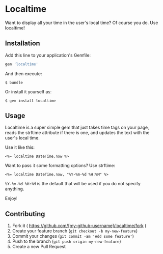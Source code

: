 # Localtime

Want to display all your time in the user's local time? Of course you do. Use
localtime!

## Installation

Add this line to your application's Gemfile:

```ruby
gem 'localtime'
```

And then execute:

    $ bundle

Or install it yourself as:

    $ gem install localtime

## Usage

Localtime is a super simple gem that just takes time tags on your page, reads
the strftime attribute if there is one, and updates the text with the user's
local time.

Use it like this:

``` erb
<%= localtime DateTime.now %>
```

Want to pass it some formatting options? Use strftime:

``` erb
<%= localtime DateTime.now, "%Y-%m-%d %H:%M" %>
```

`%Y-%m-%d %H:%M` is the default that will be used if you do not specify
anything.

Enjoy!

## Contributing

1. Fork it ( https://github.com/[my-github-username]/localtime/fork )
2. Create your feature branch (`git checkout -b my-new-feature`)
3. Commit your changes (`git commit -am 'Add some feature'`)
4. Push to the branch (`git push origin my-new-feature`)
5. Create a new Pull Request
